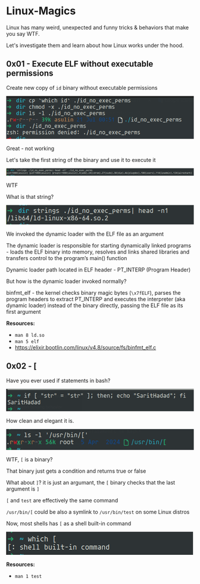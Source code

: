 # Linux-Magics

Linux has many weird, unexpected and funny tricks & behaviors that make you say WTF.

Let's investigate them and learn about how Linux works under the hood.

## 0x01 - Execute ELF without executable permissions

Create new copy of `id` binary without executable permissions

![](images/01-1.png)

Great - not working

Let's take the first string of the binary and use it to execute it

![](images/01-2.png)

WTF

What is that string?

![](images/01-3.png)

We invoked the dynamic loader with the ELF file as an argument

The dynamic loader is responsible for starting dynamically linked programs - loads the ELF binary into memory, resolves and links shared libraries and transfers control to the program’s main() function

Dynamic loader path located in ELF header - PT_INTERP (Program Header)

But how is the dynamic loader invoked normally?

binfmt_elf - the kernel checks binary magic bytes (`\x7fELF`), parses the program headers to extract PT_INTERP and executes the interpreter (aka dynamic loader) instead of the binary directly, passing the ELF file as its first argument

**Resources:**
- `man 8 ld.so`
- `man 5 elf`
- https://elixir.bootlin.com/linux/v4.8/source/fs/binfmt_elf.c

## 0x02 - [

Have you ever used if statements in bash?

![](images/02-1.png)

How clean and elegant it is.

![](images/02-2.png)

WTF, `[` is a binary?

That binary just gets a condition and returns true or false

What about `]`? it is just an argumant, the `[` binary checks that the last argument is `]`

`[` and `test` are effectively the same command

`/usr/bin/[` could be also a symlink to `/usr/bin/test` on some Linux distros

Now, most shells has `[` as a shell built-in command

![](images/02-3.png)

**Resources:**
- `man 1 test`